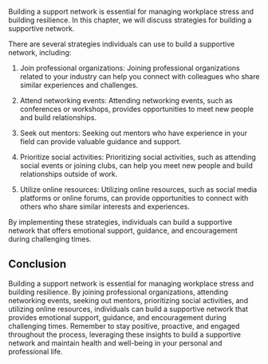 
Building a support network is essential for managing workplace stress and building resilience. In this chapter, we will discuss strategies for building a supportive network.

There are several strategies individuals can use to build a supportive network, including:

1. Join professional organizations: Joining professional organizations related to your industry can help you connect with colleagues who share similar experiences and challenges.

2. Attend networking events: Attending networking events, such as conferences or workshops, provides opportunities to meet new people and build relationships.

3. Seek out mentors: Seeking out mentors who have experience in your field can provide valuable guidance and support.

4. Prioritize social activities: Prioritizing social activities, such as attending social events or joining clubs, can help you meet new people and build relationships outside of work.

5. Utilize online resources: Utilizing online resources, such as social media platforms or online forums, can provide opportunities to connect with others who share similar interests and experiences.

By implementing these strategies, individuals can build a supportive network that offers emotional support, guidance, and encouragement during challenging times.

Conclusion
----------

Building a support network is essential for managing workplace stress and building resilience. By joining professional organizations, attending networking events, seeking out mentors, prioritizing social activities, and utilizing online resources, individuals can build a supportive network that provides emotional support, guidance, and encouragement during challenging times. Remember to stay positive, proactive, and engaged throughout the process, leveraging these insights to build a supportive network and maintain health and well-being in your personal and professional life.
